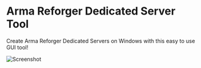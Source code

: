 # Arma Reforger Dedicated Server Tool
Create Arma Reforger Dedicated Servers on Windows with this easy to use GUI tool!

![Screenshot](https://github.com/soda3x/ArmaReforgerServerTool/blob/e7699e508d6ab132f36ac9c9f979788992b23e35/servertoolscreen.png)
